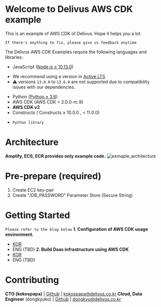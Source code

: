 
# Welcome to Delivus AWS CDK example
This is an example of AWS CDK of Delivus.
Hope it helps you a lot.

`If there's anything to fix, please give us feedback anytime`

The Delivus AWS CDK Examples require the following languages and libraries:

* JavaScript ([Node.js ≥ 10.13.0](https://nodejs.org/download/release/latest-v10.x/))
- We recommend using a version in [Active LTS](https://nodejs.org/en/about/releases/)
- ⚠️ versions `13.0.0` to `13.6.0` are not supported due to compatibility issues with our dependencies.
* Python ([Python ≥ 3.6](https://www.python.org/downloads/))
* AWS CDK (AWS CDK > 2.0.0-rc.9)
*  **AWS CDK v2**
* Constructs ( Constructs ≥ 10.0.0 , < 11.0.0)
-  `Python library`

# Architecture
**Amplify, ECS, ECR provides only example code.**
![exmaple_architecture](https://user-images.githubusercontent.com/14934206/138923450-9fb6b5e0-b285-4fcd-a010-5add808c50e6.png)

# Pre-prepare (required)
1. Create EC2 key-pair
2. Create "/DB_PASSWORD" Parameter Store  (Secure String)


# Getting Started
`Please refer to the blog below`
**1. Configuration of AWS CDK usage environment.**
- [KOR](https://medium.com/@dongkyu_87923/aws-cdk-%EC%82%AC%EC%9A%A9-%ED%99%98%EA%B2%BD-%EA%B5%AC%EC%84%B1-python-9cabc04cb8dc)
- ENG (TBD)
**2. Build Daas infrastructure using AWS CDK**
- [KOR](https://medium.com/@dongkyu_87923/aws-cdk%EB%A5%BC-%EC%82%AC%EC%9A%A9%ED%95%9C-daas-%EC%9D%B8%ED%94%84%EB%9D%BC-%EA%B5%AC%EC%B6%95-1df30bae675b)
- ENG (TBD)

# Contributing
**CTO (kokospapa)** | [Github](https://github.com/kokospapa8) | kokospapa@delivus.co.kr
**Cloud, Data Engineer** (dongkyuko) | [Github](https://github.com/dongkyuko) | dongkyu@delivus.co.kr